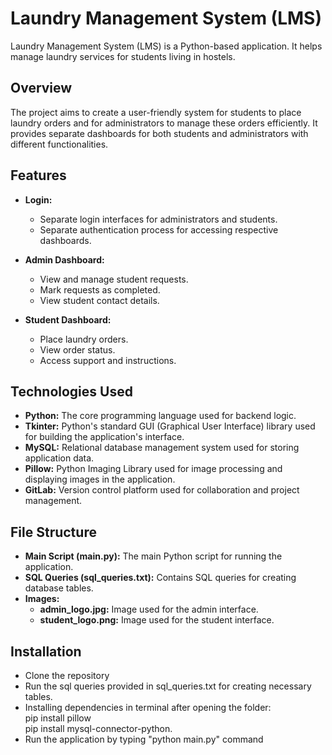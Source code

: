 # Laundry Management System (LMS)

Laundry Management System (LMS) is a Python-based application. It helps manage laundry services for students living in hostels.

## Overview

The project aims to create a user-friendly system for students to place laundry orders and for administrators to manage these orders efficiently. It provides separate dashboards for both students and administrators with different functionalities.

## Features

- **Login:**
  - Separate login interfaces for administrators and students.
  - Separate authentication process for accessing respective dashboards.

- **Admin Dashboard:**
  - View and manage student requests.
  - Mark requests as completed.
  - View student contact details.

- **Student Dashboard:**
  - Place laundry orders.
  - View order status.
  - Access support and instructions.

## Technologies Used

- **Python:** The core programming language used for backend logic.
- **Tkinter:** Python's standard GUI (Graphical User Interface) library used for building the application's interface.
- **MySQL:** Relational database management system used for storing application data.
- **Pillow:** Python Imaging Library used for image processing and displaying images in the application.
- **GitLab:** Version control platform used for collaboration and project management.

## File Structure
- **Main Script (main.py):** The main Python script for running the application.
- **SQL Queries (sql_queries.txt):** Contains SQL queries for creating database tables.
- **Images:**
  - **admin_logo.jpg:** Image used for the admin interface.
  - **student_logo.png:** Image used for the student interface.

## Installation

- Clone the repository
- Run the sql queries provided in sql_queries.txt for creating necessary tables.
- Installing dependencies in terminal after opening the folder: <br> pip install pillow <br> pip install mysql-connector-python.
- Run the application by typing "python main.py" command

